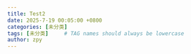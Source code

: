 ```yaml
---
title: Test2
date: 2025-7-19 00:05:00 +0800
categories: [未分类]
tags: [未分类]     # TAG names should always be lowercase
author: zpy
---
```

